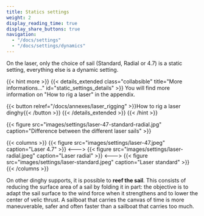 ```yaml
---
title: Statics settings
weight: 2
display_reading_time: true
display_share_buttons: true
navigation:
  - "/docs/settings"
  - "/docs/settings/dynamics"
---
```

On the laser, only the choice of sail (Standard, Radial or 4.7) is a static setting, everything else is a dynamic setting.

{{< hint more >}}
{{< details_extended class="collabsible" title="More informations..." id="static_settings_details" >}}
You will find more information on "How to rig a laser" in the appendix.

{{< button relref="/docs/annexes/laser_rigging" >}}How to rig a laser dinghy{{< /button >}}
{{< /details_extended >}}
{{< /hint >}}

{{< figure src="images/settings/laser-47-standard-radial.jpg" caption="Difference between the different laser sails" >}}

{{< columns >}}
{{< figure src="images/settings/laser-47.jpeg" caption="Laser 4.7" >}}
<--->
{{< figure src="images/settings/laser-radial.jpeg" caption="Laser radial" >}}
<--->
{{< figure src="images/settings/laser-standard.jpeg" caption="Laser standard" >}}
{{< /columns >}}

On other dinghy supports, it is possible to **reef the sail**. This consists of reducing the surface area of a sail by folding it in part: the objective is to adapt the sail surface to the wind force when it strengthens and to lower the center of velic thrust. A sailboat that carries the canvas of time is more maneuverable, safer and often faster than a sailboat that carries too much.